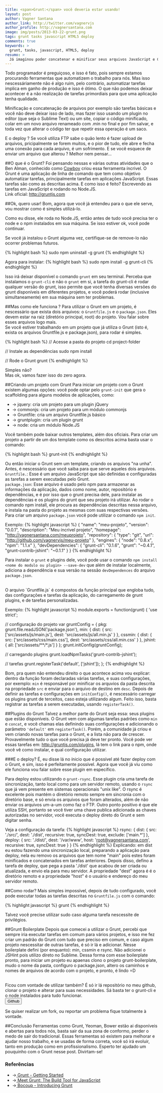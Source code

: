 ```yaml
---
title: <span>Grunt:</span> você deveria estar usando!
layout: post
author: Vagner Santana
author_link: http://twitter.com/vagnervjs
author_profile: http://vagnersantana.com
image: img/posts/2013-03-22-grunt.png
tags: grunt tasks javascript HTML5 deploy
comments: true
keywords: >
  grunt, tasks, javascript, HTML5, deploy
resumo: >
  Já imaginou poder concatenar e minificar seus arquivos JavaScript e CSS, validar com JSHint, compilar SASS ou LESS, realizar testes e depois de tudo isso ainda fazer o deploy da aplicação tudo em um só comando ? Então pare de imaginar e comece a utilizar agora mesmo o Grunt.
---
```


Todo programador é preguiçoso, e isso é fato, pois sempre estamos procurando ferramentas que automatizem o trabalho para nós. Mas isso nescessáriamente não é algo ruim, pelo contrário, automatizar tarefas implica em ganho de produção e isso é ótimo. O que não podemos deixar acontecer é a não realização de tarefas primordiais para que uma aplicação tenha qualidade.

Minificação e concatenação de arquivos por exemplo são tarefas básicas e você não deve deixar isso de lado, mas fazer isso usando um plugin no editor (que seja o Sublime Text) ou um site, copiar o código minificado, colar em um novo arquivo renameado com .min no final e por fim salvar, e toda vez que alterar o código ter que repetir essa operação é um saco. 

E o deploy ? Se você utiliza FTP sabe o quão lento é fazer upload de arquivos, pricipalmente se forem muitos, e o pior de tudo, ele abre e fecha uma conexão para cada arquivo, é um sofrimento. E se você esquece de enviar um arquivo que alterou ? Melhor nem pensar...

##O que é o Grunt?
Foi pensando nessas e várias outras atividades que o Ben Alman, conhecido como <a href="https://twitter.com//cowboy" target="_blank">Cowboy</a> criou essa ferramenta íncrivel.
O Grunt é uma aplicação de linha de comando que tem como objetivo automatizar tarefas, principalmente tarefas em aplicações JavaScript. Essas tarefas são como as descritas acima. E como isso é feito? Escrevendo as tarefas em JavaScript e rodando no Node.JS.
<br>
Link oficial: <a href="http://gruntjs.com" target="_blank">http://gruntjs.com</a>

##Ok, quero usar!
Bom, agora que você já entendeu para o que ele serve, vou mostrar como é simples utilizá-lo.
<br>

Como eu disse, ele roda no Node.JS, então antes de tudo você precisa ter o node e o npm instalados em sua máquina. Se isso estiver ok, você pode continuar.

Se você já instalou o Grunt alguma vez, certifique-se de remove-lo não ocorrer problemas futuros.

{% highlight bash %}
  sudo npm uninstall -g grunt
{% endhighlight %}

Agora para instalar:
{% highlight bash %}
  sudo npm install -g grunt-cli
{% endhighlight %}

Isso irá deixar disponível o comando `grunt` em seu terminal. Perceba que instalamos o `grunt-cli` e não o `grunt` em si, a tarefa do grunt-cli é rodar qualquer versão do grunt, isso permite que você tenha diversas versões do grunt disponíveis em diferentes projetos, e você poderá rodar (inclusive simultaneamente) em sua máquina sem ter problemas.

##Mas como ele funciona ?
Para utilizar o Grunt em um projeto, é nescessário que exista dois arquivos: o `Gruntfile.js` e o `package.json`. Eles devem estar na raiz (diretório principal, root) do projeto. Vou falar sobre esses arquivos logo mais.
<br>
Se você estiver trabalhando em um projeto que já utiliza o Grunt (isto é, exista os arquivos Gruntfile.js e package.json), para rodar é simples.

{% highlight bash %}
  // Acesse a pasta do projeto
  cd project-folder

  // Instale as dependências 
  sudo npm install

  // Rode o Grunt
  grunt
{% endhighlight %}

Simples não?
<br>
Mas ok, vamos fazer isso do zero agora.

##Criando um projeto com Grunt
Para iniciar um projeto com o Grunt existem algumas opções: você pode optar pelo `grunt-init` que gera o scaffolding para alguns modelos de aplicações, como:
- → jquery: cria um projeto para um plugin jQuery
- → commonjs: cria um projeto para um módulo commonjs
- → Gruntfile: cria um arquivo Gruntfile.js básico
- → gruntplugin: cria um plugin grunt
- → node: cria um módulo Node.JS

Você também pode baixar outros templates, além dos oficiais.
Para criar um projeto a partir de um dos template como os descritos acima basta usar o comando:

{% highlight bash %}
grunt-init <nome-do-template>
{% endhighlight %}

Ou então iniciar o Grunt sem um template, criando os arquivos "na unha".
<br>
Antes, é nescessário que você saiba para que serve aqueles dois arquivos.
<br>
`Gruntfile.`: Esse é um arquivo JavaScript que são definidas e configuradas as tarefas a serem executadas pelo Grunt. <br>
`package.json`: Esse arquivo é usado pelo npm para armazenar as informações da aplicação, dados como nome, autor, repositório e dependências, e é por isso que o grunt precisa dele, para instalar as dependências e os plugins do grunt que seu projeto irá utilizar. Ao rodar o comando npm install, ele procura as dependências descritas nessa arquivo, e instala na pasta do projeto as mesmas com suas respectivas versões.
Para criar um arquivo `package.json` você pode utilizar o comando `npm init`.

Exemplo: 
{% highlight javascript %}
{
  "name": "meu-projeto",
  "version": "0.0.1",
  "description": "Meu íncrivel projeto",
  "homepage": "http://vagnersantana.com/meuprojeto",
  "repository": {
    "type": "git",
    "url": "http://github.com/vagnervjs/meu-projeto"
  },
  "engines": {
    "node": "0.8.x",
    "npm": "1.1.x"
  },
  "devDependencies": {
    "grunt-cli": "0.1.6",
    "grunt": "~0.4.1",
    "grunt-contrib-jshint": "~0.1.1"
  }
}
{% endhighlight %}

Para instalar o `grunt` e plugins dele, você pode usar o comando `npm install <nome do modulo ou plugin> --save-dev` que além de instalar localmente, adiciona a dependência e sua versão na sessão `devDependences` do arquivo `package.json`.

<br> 
O arquivo `Gruntfile.js` é compostos da função principal que engloba tudo, das configurações e tarefas da aplicação, do carregamento de grunt plugins, e de tarefas personalizadas.

Exemplo:
{% highlight javascript %}
module.exports = function(grunt) {
  'use strict';

  // configuração do projeto
  var gruntConfig = {
    pkg: grunt.file.readJSON('package.json'),
    min: {
      dist: {
        src: ['src/assets/js/main.js'],
        dest: 'src/assets/js/all.min.js'
      }
    },
    cssmin: {
      dist: {
        src: ['src/assets/css/main.css'],
        dest: 'src/assets/css/all.min.css'
      }
    },
    jshint: {
      all: ['src/assets/**/*.js']
    }
  };
  grunt.initConfig(gruntConfig);

  // carregando plugins
  grunt.loadNpmTasks('grunt-contrib-jshint');

  // tarefas
  grunt.registerTask('default', ['jshint']);
};
{% endhighlight %}

Bom, pra quem não entendeu direito o que acontece acima vou explicar: dentro da função foram declaradas várias tarefas, e suas configurações, por exemplo: `min` é responsável por minificar os arquvios da pasta descrita na propriedade `src` e enviar para o arquivo de destino em `desc`. Depois de definir as tarefas e configurações em `initConfig()`, é nescessário carregar os plugins grunt de terceitos, caso esteja utilizando algum. 
Feito isso, basta registrar as tarefas a serem executadas, usando `registerTask()`.

##Plugins do Grunt
Talvez a melhor parte do Grunt seja essa: seus plugins que estão disponíveis.
O Grunt vem com algumas tarefas padrões como `min` e `concat`, e você chamas elas definindo suas configurações e adicionando o parâmetro `'default'` em `registerTask()`. Porém, a comunidade já criou e vem criando novas tarefas para o Grunt, e a lista não para de crescer. Provavelmente tudo o que você precisa já deve ter pronto. Você pode ver essas tarefas em: <a href="http://gruntjs.com/plugins" target="_blank">http://gruntjs.com/plugins</a>, lá tem o link para o npm, onde você vê como instalar, e qual configuração utilizar. 

###E o deploy?
É, eu disse lá no ínicio que é possível até fazer deploy com o Grunt, e sim, isso é perfeitamente possível. Agora que você já viu como ele funciona vou falar sobre esse plugin em específico.

Para deploy estou utilizando o `grunt-rsync`. Esse plugin cria uma tarefa de sincronização, tanto local como para um servidor remoto, usando o `rsync` que já vem presente em sistemas operacionais "unix like". O rsync é excelente pois mantém o diretório remoto sempre em sincronia com o diretório base, e só envia os arquivos que foram alterados, além de não enviar os arquivos um-a-um como faz o FTP. Outro ponto positivo é que ele utiliza SSH, portanto se você tiver uma chave publica adicionada as chaves autorizadas no servidor, você executa o deploy direto do Grunt e sem digitar senha. 

Veja a configuração da tarefa: 
{% highlight javascript %}
rsync: {
  dist: {
    src: './src/',
    dest: './dist',
    recursive: true,
    syncDest: true,
    exclude: ['main.*']
  },
  deploy: {
    src: './dist/',
    dest: '/var/www',
    host: 'root@vagnersantana.com',
    recursive: true,
    syncDest: true
  }
}
{% endhighlight %}
Explicando: em dist eu estou fazendo uma sincronização local, preparando a aplicação para deploy, nela eu removo os arquivos que tem nome "main" pois estes foram minificados e concatenados em tarefas anteriores. Depois disso, defino a tarefa de deploy, que pega a pasta './dist' que acabou de ser criada ou atualizada, e envio ela para meu servidor. A propriedade "dest" agora é é o diretório remoto e a propriedade "host" é o usuário e endereço do meu servidor remoto.


##Como rodar?
Mais simples impossível, depois de tudo configurado, você pode executar todas as tarefas descritas no `Gruntfile.js` com o comando: 

{% highlight javascript %}
grunt
{% endhighlight %}

Talvez você precise utilizar sudo caso alguma tarefa nescessite de privilégios.

##Grunt Boilerplate
Depois que comecei a utilizar o Grunt, percebi que sempre iria executar tarefas em comum para vários projetos, e isso me fez criar um padrão do Grunt com tudo que preciso em comum, e caso algum projeto nescessitar de outras tarefas, é só ir lá e adicionar.
Nesse boilerplate defini (por enquanto): min, cssmin e rsync. Não adicionei o JSHint pois utilizo direto no Sublime. Dessa forma com esse boilerplate pronto, para iniciar um projeto eu apaenas clono o projeto grunt-boilerplate, mudo o nome da pasta, configuro o package.json, altero os caminhos e nomes de arquivos de acordo com o projeto, e pronto, é lindo =D

<br>
Ficou com vontade de utilizar também? É só ir lá repositório no meu github, clonar o projeto e alterar para suas necessidades. Sá basta ter o grunt-cli e o node instalados para tudo funcionar.

<br>

<a href="https://github.com/vagnervjs/grunt-boilerplate" alt="Demo no github" title="Github" target="_blank">
  <button class="btn">Github</button>
</a>

Se quiser realizar um fork, ou reportar um problema fique totalmente à vontade.

##Conclusão
Ferramentas como Grunt, Yeoman, Bower estão ai disponíveis e abertas para todos nós, basta sair da sua zona de conformo, perder o medo de sair do tradicional. Essas ferramentas só existem para melhorar e ajudar nosso trabalho, e se usadas de forma correta, você só irá evoluir, tanto em produção como em profissionalismo. Esperto ter ajudado um pouquinho com o Grunt nesse post. Divirtam-se!

<h3>Referências</h3>
  <ul>
    <li>→<a href="http://gruntjs.com/getting-started" alt="Grunt" title="Grunt" target="_blank"> Grunt - Getting Started</a></li>
    <li>→<a href="http://net.tutsplus.com/tutorials/javascript-ajax/meeting-grunt-the-build-tool-for-javascript/" alt="Meeting Grunt" title="Meeting Grunt" target="_blank"> Meet Grunt: The Build Tool for JavaScript</a></li>
    <li>→<a href="http://weblog.bocoup.com/introducing-grunt/" alt="Introducing Grunt" title="Introducing Grunt" target="_blank"> Bocoup - Introducing Grunt</a></li>
  </ul>


<div class="fb-like" data-href="http://openblog.github.com/2013/03/22/grunt/" data-send="true" data-layout="button_count" data-width="450" data-show-faces="true" data-font="verdana"></div>